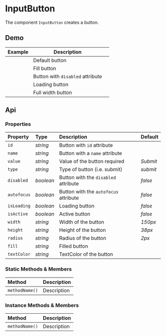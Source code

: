 # InputButton

The component `InputButton` creates a button.

## Demo

<table class="example">
  <thead>
    <tr>
      <th>Example</th>
      <th>Description</th>
      <th></th>
    </tr>
  </thead>
  <tbody>
    <tr>
      <td><input-button></input-button></td>
      <td>Default button</td>
      <td>
        <icon-container src="./sprite.svg#code"></icon-container>
      </td>
    </tr>
    <tr>
      <td><input-button fill="var(--accent)" text-color="white"></input-button></td>
      <td>Fill button</td>
      <td>
        <icon-container src="./sprite.svg#code"></icon-container>
      </td>
    </tr>
    <tr>
      <td><input-button disabled="true"></input-button></td>
      <td>Button with <code>disabled</code> attribute</td>
      <td>
        <icon-container src="./sprite.svg#code"></icon-container>
      </td>
    </tr>
    <tr>
      <td><input-button value="Click me"></input-button></td>
      <td>Loading button</td>
      <td>
        <icon-container src="./sprite.svg#code"></icon-container>
      </td>
    </tr>
    <tr>
      <td><input-button width="100%"></input-button></td>
      <td>Full width button</td>
      <td>
        <icon-container src="./sprite.svg#code"></icon-container>
      </td>
    </tr>
  </tbody>
</table>

## Api

### Properties

| Property | Type | Description | Default |
| :--- | :--- | :--- | :--- |
| `id` | *string* | Button with `id` attribute | |
| `name` | *string* | Button with a `name` attribute | |
| `value` | *string* | Value of the button <span class="req">required</span> | *Submit* |
| `type` | *string* | Type of button (i.e. submit) | *submit* |
| `disabled` | *boolean* | Button with the `disabled` attribute | *false* |
| `autofocus` | *boolean* | Button with the `autofocus` attribute | *false* |
| `isLoading` | *boolean* | Loading button | *false* |
| `isActive` | *boolean* | Active button | *false* |
| `width` | *string* | Width of the button | *150px* |
| `height` | *string* | Height of the button | *38px* |
| `radius` | *string* | Radius of the button | *2px* |
| `fill` | *string* | Filled button |  |
| `textColor` | *string* | TextColor of the button |  |

### Static Methods & Members

| Method | Description |
| :--- | :--- |
| `methodName()` | Description |

### Instance Methods & Members

| Method | Description |
| :--- | :--- |
| `methodName()` | Description |
